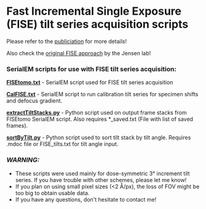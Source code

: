 # Fast Incremental Single Exposure (FISE) tilt series acquisition scripts

Please refer to the [publiciation](https://doi.org/10.1016/j.jsb.2019.08.006) for more details! 

Also check the [original FISE approach](https://doi.org/10.1016/j.jsb.2018.12.008) by the Jensen lab!

### SerialEM scripts for use with FISE tilt series acquisition:

<b>[FISEtomo.txt](https://github.com/eisfabian/FISE/blob/master/FISETomo.txt)</b> - SerialEM script used for FISE tilt series acquisition

<b>[CalFISE.txt](https://github.com/eisfabian/FISE/blob/master/CalFISE.txt)</b> - SerialEM script to run calibration tilt series for specimen shifts and defocus gradient.

<b>[extractTiltStacks.py](https://github.com/eisfabian/FISE/blob/master/extractTiltStacks.py)</b> - Python script used on output frame stacks from FISEtomo SerialEM script. Also requires *_saved.txt (File with list of saved frames).

<b>[sortByTilt.py](https://github.com/eisfabian/FISE/blob/master/sortByTilt.py)</b> - Python script used to sort tilt stack by tilt angle. Requires .mdoc file or FISE_tilts.txt for tilt angle input.



### <i>WARNING:</i> 
- These scripts were used mainly for dose-symmetric 3° increment tilt series. If you have trouble with other schemes, please let me know! 
- If you plan on using small pixel sizes (<2 Å/px), the loss of FOV might be too big to obtain usable data.
- If you have any questions, don't hesitate to contact me!

